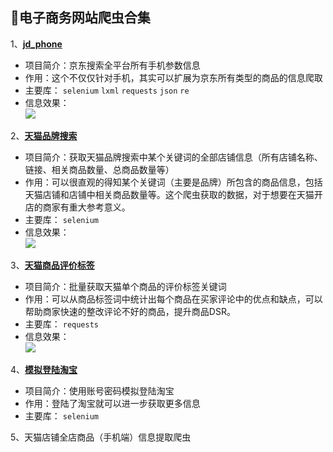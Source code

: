 ## :rocket:电子商务网站爬虫合集
1、[**jd_phone**](https://github.com/Hopetree/E-commerce-crawlers/tree/master/jd_phone)
- 项目简介：京东搜索全平台所有手机参数信息
- 作用：这个不仅仅针对手机，其实可以扩展为京东所有类型的商品的信息爬取
- 主要库：
`selenium`
`lxml`
`requests`
`json`
`re`
- 信息效果：</br>
![](https://github.com/Hopetree/E-commerce-crawlers/blob/master/jd_phone/0001.png)

2、[**天猫品牌搜索**](https://github.com/Hopetree/E-commerce-crawlers/tree/master/%E5%A4%A9%E7%8C%AB%E5%93%81%E7%89%8C%E6%90%9C%E7%B4%A2)
- 项目简介：获取天猫品牌搜索中某个关键词的全部店铺信息（所有店铺名称、链接、相关商品数量、总商品数量等）
- 作用：可以很直观的得知某个关键词（主要是品牌）所包含的商品信息，包括天猫店铺和店铺中相关商品数量等。这个爬虫获取的数据，对于想要在天猫开店的商家有重大参考意义。
- 主要库：
`selenium`
- 信息效果：</br>
![](https://github.com/Hopetree/E-commerce-crawlers/blob/master/%E5%A4%A9%E7%8C%AB%E5%93%81%E7%89%8C%E6%90%9C%E7%B4%A2/001.png)

3、[**天猫商品评价标签**](https://github.com/Hopetree/E-commerce-crawlers/tree/master/%E5%A4%A9%E7%8C%AB%E5%95%86%E5%93%81%E8%AF%84%E4%BB%B7%E6%A0%87%E7%AD%BE)
- 项目简介：批量获取天猫单个商品的评价标签关键词
- 作用：可以从商品标签词中统计出每个商品在买家评论中的优点和缺点，可以帮助商家快速的整改评论不好的商品，提升商品DSR。
- 主要库：
`requests`
- 信息效果：</br>
![](https://github.com/Hopetree/E-commerce-crawlers/blob/master/%E5%A4%A9%E7%8C%AB%E5%95%86%E5%93%81%E8%AF%84%E4%BB%B7%E6%A0%87%E7%AD%BE/0001.png)

4、[**模拟登陆淘宝**](https://github.com/Hopetree/E-commerce-crawlers/tree/master/login_taobao)
- 项目简介：使用账号密码模拟登陆淘宝
- 作用：登陆了淘宝就可以进一步获取更多信息
- 主要库：
`selenium`

5、天猫店铺全店商品（手机端）信息提取爬虫

